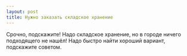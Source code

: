 ```yaml
---
layout: post 
title: Нужно заказать складское хранение 
--- 
```

Срочно, подскажите! Надо складское хранение, но в городе ничего подходящего не нашёл! Надо быстро найти хороший вариант, подскажите советом.